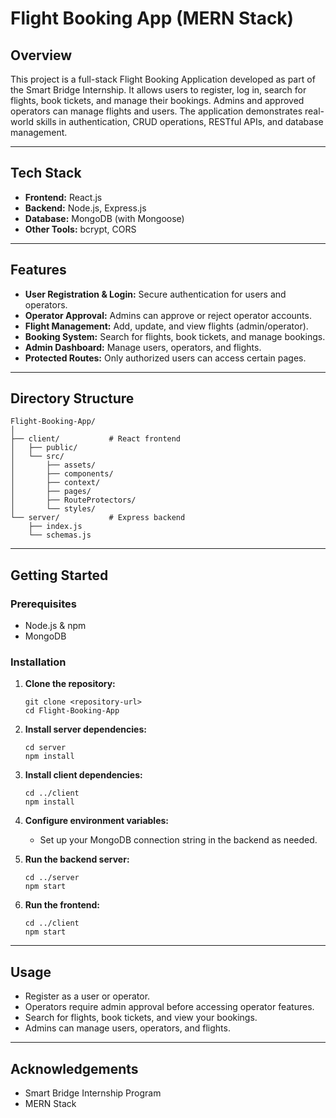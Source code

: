 # Flight Booking App (MERN Stack)

## Overview

This project is a full-stack Flight Booking Application developed as part of the Smart Bridge Internship. It allows users to register, log in, search for flights, book tickets, and manage their bookings. Admins and approved operators can manage flights and users. The application demonstrates real-world skills in authentication, CRUD operations, RESTful APIs, and database management.

---

## Tech Stack

- **Frontend:** React.js
- **Backend:** Node.js, Express.js
- **Database:** MongoDB (with Mongoose)
- **Other Tools:** bcrypt, CORS

---

## Features

- **User Registration & Login:** Secure authentication for users and operators.
- **Operator Approval:** Admins can approve or reject operator accounts.
- **Flight Management:** Add, update, and view flights (admin/operator).
- **Booking System:** Search for flights, book tickets, and manage bookings.
- **Admin Dashboard:** Manage users, operators, and flights.
- **Protected Routes:** Only authorized users can access certain pages.

---

## Directory Structure

```
Flight-Booking-App/
│
├── client/           # React frontend
│   ├── public/
│   └── src/
│       ├── assets/
│       ├── components/
│       ├── context/
│       ├── pages/
│       ├── RouteProtectors/
│       └── styles/
└── server/           # Express backend
    ├── index.js
    └── schemas.js
```

---

## Getting Started

### Prerequisites

- Node.js & npm
- MongoDB

### Installation

1. **Clone the repository:**

   ```
   git clone <repository-url>
   cd Flight-Booking-App
   ```

2. **Install server dependencies:**

   ```
   cd server
   npm install
   ```

3. **Install client dependencies:**

   ```
   cd ../client
   npm install
   ```

4. **Configure environment variables:**

   - Set up your MongoDB connection string in the backend as needed.

5. **Run the backend server:**

   ```
   cd ../server
   npm start
   ```

6. **Run the frontend:**
   ```
   cd ../client
   npm start
   ```

---

## Usage

- Register as a user or operator.
- Operators require admin approval before accessing operator features.
- Search for flights, book tickets, and view your bookings.
- Admins can manage users, operators, and flights.

---

## Acknowledgements

- Smart Bridge Internship Program
- MERN Stack
